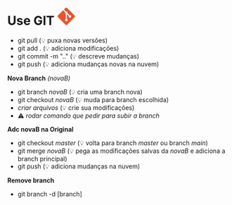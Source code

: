 # **Use GIT** <img src="https://raw.githubusercontent.com/devicons/devicon/9f4f5cdb393299a81125eb5127929ea7bfe42889/icons/git/git-original.svg" alt="git" width="40" heidth="40"/>

- git pull  (💡 puxa novas versões)
- git add . (💡 adiciona modificações)
- git commit -m ".."  (💡 descreve mudanças)
- git push  (💡 adiciona mudanças novas na nuvem)

**Nova Branch** *(novaB)*
- git branch *novaB*  (💡 cria uma branch nova)
- git checkout *novaB* (💡 muda para branch escolhida)
- *criar arquivos* (💡 crie sua modificações)
- ⚠️ *rodar comando que pedir para subir a branch*

**Adc novaB na Original**
- git checkout *master* (💡 volta para branch *master* ou branch *main*)
- git merge *novaB* (💡 pega as modificações salvas da *novaB* e adiciona a branch principal)
- git push (💡 adiciona mudanças na nuvem)

**Remove branch**
- git branch -d [branch]
